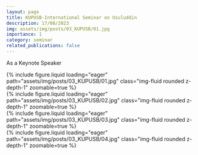 ```yaml
---
layout: page
title: KUPUSB-International Seminar on Usuluddin
description: 17/08/2023
img: assets/img/posts/03_KUPUSB/01.jpg
importance: 1
category: seminar
related_publications: false
---
```


As a Keynote Speaker

<div class="row mt-3">
    <div class="col-sm mt-3 mt-md-0">
        {% include figure.liquid loading="eager" path="assets/img/posts/03_KUPUSB/01.jpg" class="img-fluid rounded z-depth-1" zoomable=true %}
    </div>
    <div class="col-sm mt-3 mt-md-0">
        {% include figure.liquid loading="eager" path="assets/img/posts/03_KUPUSB/02.jpg" class="img-fluid rounded z-depth-1" zoomable=true %}
    </div>
    <div class="col-sm mt-3 mt-md-0">
        {% include figure.liquid loading="eager" path="assets/img/posts/03_KUPUSB/03.jpg" class="img-fluid rounded z-depth-1" zoomable=true %}
    </div>
    <div class="col-sm mt-3 mt-md-0">
        {% include figure.liquid loading="eager" path="assets/img/posts/03_KUPUSB/04.jpg" class="img-fluid rounded z-depth-1" zoomable=true %}
    </div>
</div>
